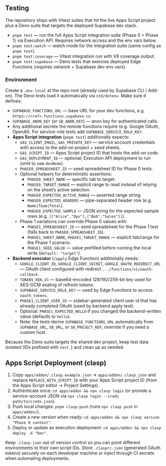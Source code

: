 ## Testing

The repository ships with Vitest suites that hit the live Apps Script project plus a Deno suite that targets the deployed Supabase dev stack.

- `pnpm test` — run the full Apps Script integration suite (Phase 0 + Phase 1) via Execution API. Requires network access and the env vars below.
- `pnpm test:watch` — watch mode for the integration suite (same config as `pnpm test`).
- `pnpm test:coverage` — Vitest integration run with V8 coverage output.
- `pnpm test:supabase` — Deno tests that exercise deployed Edge Functions (requires network + Supabase dev env vars).

### Environment

Create a `.env.local` at the repo root (already used by Supabase CLI / Add-on). The Deno tests load it automatically via `std/dotenv`. Make sure it defines:

- `SUPABASE_FUNCTIONS_URL` — base URL for your dev functions, e.g. `https://<ref>.functions.supabase.co`.
- `SUPABASE_ANON_KEY` (or `SB_ANON_KEY`) — anon key for authenticated calls.
- Any additional secrets the remote functions require (e.g. Google OAuth, OpenAI). For service-role tests add `SUPABASE_SERVICE_ROLE_KEY`.
- **Apps Script integration** (`pnpm test`) additionally expects:
  - `GAS_CLIENT_EMAIL`, `GAS_PRIVATE_KEY` — service account credentials with access to the add-on project + seed sheets.
  - `GAS_SCRIPT_ID` — Apps Script project ID that hosts the add-on code.
  - `GAS_DEPLOYMENT_ID` — optional; Execution API deployment to run (omit to use `devMode`).
  - `PHASE0_SPREADSHEET_ID` — seed spreadsheet ID for Phase 0 tests.
  - Optional helpers for deterministic assertions:
    - `PHASE0_SHEET_NAME` — specific tab to target.
    - `PHASE0_TARGET_RANGE` — explicit range to read instead of relying on the sheet’s active selection.
    - `PHASE0_EXPECTED_ACTIVE_RANGE` — asserted range string.
    - `PHASE0_EXPECTED_HEADERS` — pipe-separated header row (e.g. `Name|Team|Total`).
    - `PHASE0_EXPECTED_SAMPLE` — JSON string for the expected sample rows (e.g. `[["Alice","Ops"],["Bob","Sales"]]`).
  - Phase 1 variations can override Phase 0 values with:
    - `PHASE1_SPREADSHEET_ID` — seed spreadsheet for the Phase 1 test (falls back to `PHASE0_SPREADSHEET_ID`).
    - `PHASE1_SHEET_NAME`, `PHASE1_TARGET_RANGE` — explicit tab/range for the Phase 1 scenario.
    - `PHASE1_SEED_VALUE` — value prefilled before running the local write (`default: "target"`).
- **Backend executor** (`/apply` Edge Function) additionally needs:
  - `GOOGLE_CLIENT_ID`, `GOOGLE_CLIENT_SECRET`, `GOOGLE_OAUTH_REDIRECT_URL` — OAuth client configured with redirect `.../functions/v1/oauth-callback`.
  - `TOKENS_KEK_V1` — base64-encoded 128/192/256-bit key used for AES-GCM sealing of refresh tokens.
  - `SUPABASE_SERVICE_ROLE_KEY` — used by Edge Functions to access `oauth_tokens`.
  - `PHASE1_CLIENT_USER_ID` — sidebar-generated client user id that has already completed OAuth (used by backend apply test).
  - Optional: `PHASE1_EXPECTED_HELLO` if you changed the backend-written value (defaults to `hello`).
  - Note: the tests derive `SUPABASE_FUNCTIONS_URL` automatically from `SUPABASE_URL`, `SB_URL`, or `SB_PROJECT_REF`; override if you need a custom host.

Because the Deno suite targets the shared dev project, keep test data isolated (IDs prefixed with `test_`) and clean up as needed.

## Apps Script Deployment (clasp)

1. Copy `apps/addon/.clasp.example.json` → `apps/addon/.clasp.json` and replace `REPLACE_WITH_SCRIPT_ID` with your Apps Script project ID (from the Apps Script editor → Project Settings).
2. Authenticate once: `cd apps/addon && npx clasp login` (or provide a service-account JSON via `npx clasp login --creds path/to/creds.json`).
3. Push local changes: `pnpm clasp:push` (runs `npx clasp push` in `apps/addon/`).
4. Create a new version when ready: `cd apps/addon && npx clasp version "Phase 0 context"`.
5. Deploy or update an execution deployment: `cd apps/addon && npx clasp deploy -d "Dev"`.

Keep `.clasp.json` out of version control so you can point different environments to their own script IDs. Store `.clasprc.json` (generated OAuth tokens) securely on each developer machine or inject through CI secrets when automating deployments.
